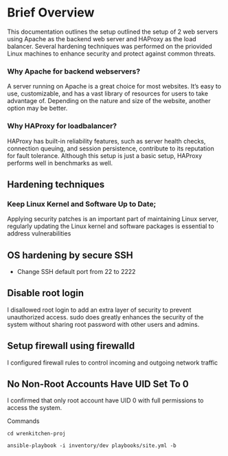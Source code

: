 # Brief Overview
This documentation outlines the setup outlined the setup of 2 web servers  using Apache as the backend web server and HAProxy as the load balancer. Several hardening techniques was performed on the priovided Linux machines to enhance security and protect against common threats.

### Why Apache for backend webservers?
A server running on Apache is a great choice for most websites. It’s easy to use, customizable, and has a vast library of resources for users to take advantage of.
Depending on the nature and size of the website, another option may be better.

### Why HAProxy for loadbalancer?
HAProxy has built-in reliability features, such as server health checks, connection queuing, and session persistence, contribute to its reputation for fault tolerance. Although this setup is just a basic setup, HAProxy performs well in benchmarks as well.

## Hardening techniques

###  Keep Linux Kernel and Software Up to Date;
Applying security patches is an important part of maintaining Linux server, regularly updating the Linux kernel and software packages is essential to address vulnerabilities 

## OS hardening by secure SSH
- Change SSH default port from 22 to 2222

## Disable root login
I disallowed root login to add an extra layer of security to prevent unauthorized access.
sudo does greatly enhances the security of the system without sharing root password with other users and admins.

## Setup firewall using firewalld
I configured firewall rules to control incoming and outgoing network traffic

## No Non-Root Accounts Have UID Set To 0
I confirmed that only root account have UID 0 with full permissions to access the system.

Commands

`cd wrenkitchen-proj`

`ansible-playbook -i inventory/dev playbooks/site.yml -b`